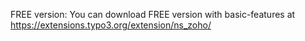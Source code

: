 FREE version: You can download FREE version with basic-features at https://extensions.typo3.org/extension/ns_zoho/
